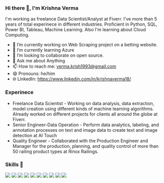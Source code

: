 ### Hi there 👋, I'm Krishna Verma


I'm working as freelance Data Scientist/Analyst at Fiverr. I've more than 5 years of total experinece in different industries. Proficient in Python, SQL, Power BI, Tableau, Machine Learning. Also I'm learning about Cloud Computing.

- 🔭 I’m currently working on Web Scraping project on a betting website.
- 🌱 I’m currently learning Azure
- 👯 I’m looking to collaborate on open source.
- 💬 Ask me about Anything
- 📫 How to reach me: verma.krish1993@gmail.com
- 😄 Pronouns: he/him
- 🌐 LinkedIn: https://www.linkedin.com/in/krishnaverma18/

### Experinece
                                                              
 - Freelance Data Scientist - Working on data analysis, data extraction, model creation using different kinds of machine learning algorithms. Already worked  on different projects for clients all around the globe at Fiverr.
 - Senior Engineer-Data Operation - Perform data analytics, labeling, and annotation processes on text and image data to create text and image detection at AI Touch
 - Quality Engineer - Collaborated with the Production Engineer and Manager for the production, planning, and quality control of more than 50 railing product types at Rinox Railings.

### Skills 🏹

[![](https://img.shields.io/badge/Python-blue?style=for-the-badge)](https://github.com/hamzamohdzubair/redant) [![](https://img.shields.io/badge/SQL-orange?style=for-the-badge)](https://github.com/hamzamohdzubair/redant) [![](https://img.shields.io/badge/Machine_Learning-yellow?style=for-the-badge)](https://github.com/hamzamohdzubair/redant) [![](https://img.shields.io/badge/Power_BI-grey?style=for-the-badge)](https://github.com/hamzamohdzubair/redant) [![](https://img.shields.io/badge/MongoDB-blue?style=for-the-badge)](https://github.com/hamzamohdzubair/redant) [![](https://img.shields.io/badge/Statistics-orange?style=for-the-badge)](https://github.com/hamzamohdzubair/redant) [![](https://img.shields.io/badge/Spark-yellow?style=for-the-badge)](https://github.com/hamzamohdzubair/redant) [![](https://img.shields.io/badge/Data_Analytics-blue?style=for-the-badge)](https://github.com/hamzamohdzubair/redant) [![](https://img.shields.io/badge/Web_Scraping-orange?style=for-the-badge)](https://github.com/hamzamohdzubair/redant) [![](https://img.shields.io/badge/A/B_Testing-yellow?style=for-the-badge)](https://github.com/hamzamohdzubair/redant)

